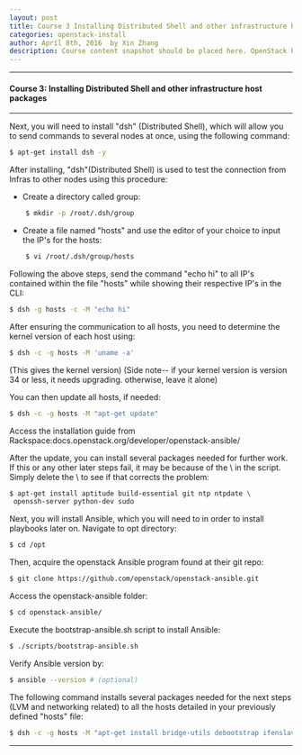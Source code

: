 ```yaml
---
layout: post
title: Course 3 Installing Distributed Shell and other infrastructure host packages
categories: openstack-install
author: April 8th, 2016  by Xin Zhang
description: Course content snapshot should be placed here. OpenStack began in 2010 as a joint project of Rackspace Hosting and NASA.
---
```


***

#### Course 3: Installing Distributed Shell and other infrastructure host packages #

* * *

Next, you will need to install "dsh" (Distributed Shell), which will allow you to send commands to several nodes at once, using the following command:

```sh
$ apt-get install dsh -y
```

After installing, "dsh"(Distributed Shell) is used to test the connection from Infras to other nodes using this procedure:

* Create a directory called group:

```sh
	$ mkdir -p /root/.dsh/group
```
* Create a file named "hosts" and use the editor of your choice to input the IP's for the hosts:

```sh
	$ vi /root/.dsh/group/hosts
```

  

Following the above steps, send the command "echo hi" to all IP's contained within the file "hosts" while showing their respective IP's in the CLI:

```sh
$ dsh -g hosts -c -M "echo hi"
```

After ensuring the communication to all hosts, you need to determine the kernel version of each host using:

```sh
$ dsh -c -g hosts -M 'uname -a' 
```

(This gives the kernel version)
(Side note-- if your kernel version is version 34 or less, it needs upgrading. otherwise, leave it alone)

You can then update all hosts, if needed:

```sh
$ dsh -c -g hosts -M "apt-get update"
```

Access the installation guide from Rackspace:docs.openstack.org/developer/openstack-ansible/

After the update, you can install several packages needed for further work. If this or any other later steps fail, it may be because of the \ in the script. Simply delete the \ to see if that corrects the problem:

```sh
$ apt-get install aptitude build-essential git ntp ntpdate \
 openssh-server python-dev sudo
```

Next, you will install Ansible, which you will need to in order to install playbooks later on. Navigate to opt directory:

```sh
$ cd /opt
```

Then, acquire the openstack Ansible program found at their git repo:

```sh
$ git clone https://github.com/openstack/openstack-ansible.git
```

Access the openstack-ansible folder:

```sh
$ cd openstack-ansible/
```

Execute the bootstrap-ansible.sh script to install Ansible:

```sh
$ ./scripts/bootstrap-ansible.sh
```

Verify Ansible version by:

```sh
$ ansible --version # (optional)
```

The following command installs several packages needed for the next steps (LVM and networking related) to all the hosts detailed in your previously defined "hosts" file:

```sh
$ dsh -c -g hosts -M "apt-get install bridge-utils debootstrap ifenslave ifenslave-2.6 lsof lvm2 ntp ntpdate openssh-server sudo tcpdump vlan -y"
```

  

* * *
